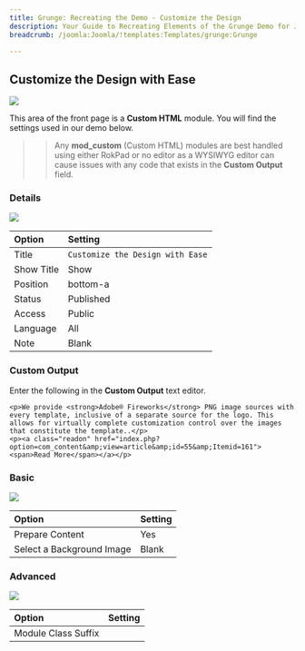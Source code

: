```yaml
---
title: Grunge: Recreating the Demo - Customize the Design
description: Your Guide to Recreating Elements of the Grunge Demo for Joomla
breadcrumb: /joomla:Joomla/!templates:Templates/grunge:Grunge

---
```


Customize the Design with Ease
-----

![][demo]

This area of the front page is a **Custom HTML** module. You will find the settings used in our demo below.

>> Any **mod_custom** (Custom HTML) modules are best handled using either RokPad or no editor as a WYSIWYG editor can cause issues with any code that exists in the **Custom Output** field.

### Details

![][demo2]

| Option     | Setting                          |  
| :--------- | :------------------------------- |  
| Title      | `Customize the Design with Ease` |  
| Show Title | Show                             |  
| Position   | bottom-a                         |  
| Status     | Published                        |  
| Access     | Public                           |  
| Language   | All                              |  
| Note       | Blank                            |  

### Custom Output

Enter the following in the **Custom Output** text editor.

~~~
<p>We provide <strong>Adobe® Fireworks</strong> PNG image sources with every template, inclusive of a separate source for the logo. This allows for virtually complete customization control over the images that constitute the template..</p>
<p><a class="readon" href="index.php?option=com_content&amp;view=article&amp;id=55&amp;Itemid=161"><span>Read More</span></a></p>
~~~

### Basic

![][demo3]

| Option                    | Setting |  
| :------------------------ | :------ |  
| Prepare Content           | Yes     |  
| Select a Background Image | Blank   |

### Advanced

![][demo4]

| Option              | Setting |  
| :------------------ | :------ |  
| Module Class Suffix |         |  

[demo]: assets/demo_7.jpeg
[demo2]: assets/custom_1.jpeg
[demo3]: assets/custom_2.jpeg
[demo4]: assets/custom_3.jpeg